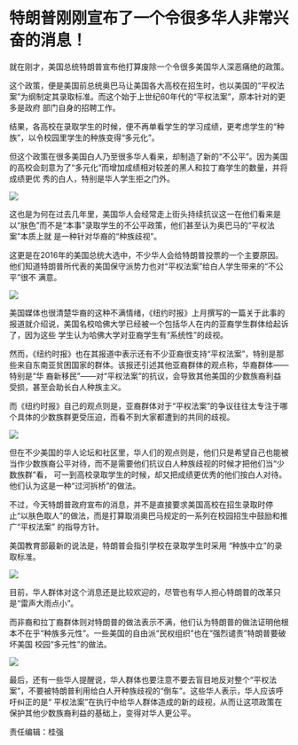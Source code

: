 # 特朗普刚刚宣布了一个令很多华人非常兴奋的消息！

就在刚才，美国总统特朗普宣布他打算废除一个令很多美国华人深恶痛绝的政策。

这个政策，便是美国前总统奥巴马让美国各大高校在招生时，也以美国的“平权法案”为纲制定其录取标准。而这个始于上世纪60年代的“平权法案”，原本针对的更多是政府
部门自身的招聘工作。

结果，各高校在录取学生的时候，便不再单看学生的学习成绩，更考虑学生的“种族”，以令校园里学生的种族变得“多元化”。

但这个政策在很多美国白人乃至很多华人看来，却制造了新的“不公平”。因为美国的高校会刻意为了“多元化”而增加成绩相对较差的黑人和拉丁裔学生的数量，并将成绩更优
秀的白人，特别是华人学生拒之门外。

![](http://n.sinaimg.cn/news/transform/121/w550h371/20180704/AIBH-hevauxk2459141.jpg)

这也是为何在过去几年里，美国华人会经常走上街头持续抗议这一在他们看来是以“肤色”而不是“本事”录取学生的不公平政策，他们甚至认为奥巴马的“平权法案”本质上就
是一种针对华裔的“种族歧视”。

这更是在2016年的美国总统大选中，不少华人会给特朗普投票的一个主要原因。他们知道特朗普所代表的美国保守派势力也对“平权法案”给白人学生带来的“不公平”很不
满意。

![](http://n.sinaimg.cn/news/transform/41/w550h291/20180704/CZiR-hevauxk2461343.jpg)

美国媒体也很清楚华裔的这种不满情绪，《纽约时报》上月撰写的一篇关于此事的报道就介绍说，美国名校哈佛大学已经被一个包括华人在内的亚裔学生群体给起诉了，因为这些
学生认为哈佛大学对亚裔学生有“系统性”的歧视。

然而，《纽约时报》也在其报道中表示还有不少亚裔很支持“平权法案”，特别是那些来自东南亚贫困国家的群体。该报还引述其他亚裔群体的观点称，华裔群体——特别是“华
裔新移民”——对“平权法案”的抗议，会导致其他美国的少数族裔利益受损，甚至会助长白人种族主义。

而《纽约时报》自己的观点则是，亚裔群体对于“平权法案”的争议往往太专注于哪个具体的少数族群更受压迫，而看不到大家都遭到的共同的歧视。

![](http://n.sinaimg.cn/news/transform/206/w550h456/20180704/7ikL-hevauxk2462126.jpg)

但在不少美国的华人论坛和社区里，华人们的观点则是，他们只是希望自己也能被当作少数族裔公平对待，而不是需要他们抗议白人种族歧视的时候才把他们当“少数族群”看，
可一到高校录取学生的时候，却又把成绩更优秀的他们按白人对待。他们认为这是一种“过河拆桥”的做法。

不过，今天特朗普政府宣布的消息，并不是直接要求美国高校在招生录取时停止“以肤色取人”的做法，而是打算取消奥巴马规定的一系列在校园招生中鼓励和推广“平权法案”
的指导方针。

美国教育部最新的说法是，特朗普会指引学校在录取学生时采用 “种族中立”的录取标准。

![](http://n.sinaimg.cn/news/transform/126/w550h376/20180704/9Eiu-hevauxk2462851.jpg)

目前，华人群体对这个消息还是比较欢迎的，尽管也有华人担心特朗普的改革只是“雷声大雨点小”。

而非裔和拉丁裔群体则对特朗普的做法表示不满，他们认为特朗普的做法证明他根本不在乎“种族多元性”。一些美国的自由派“民权组织”也在“强烈谴责”特朗普要破坏美国
校园“多元性”的做法。

![](http://n.sinaimg.cn/news/transform/89/w550h339/20180704/e8Zi-hevauxk2463325.jpg)

最后，还有一些华人提醒说，华人群体也要注意不要去盲目地反对整个“平权法案”，不要被特朗普利用给白人开种族歧视的“倒车”。这些华人表示，华人应该呼吁纠正的是“
平权法案”在执行中给华人群体造成的新的歧视，从而让这项政策在保护其他少数族裔利益的基础上，变得对华人更公平。

责任编辑：桂强

